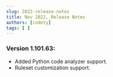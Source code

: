 ```yaml
---
slug: 2022-release-notes
title: Nov 2022, Release Notes
authors: [codety]
tags: [ ]
---
```


### Version 1.101.63:
* Added Python code analyzer support.
* Ruleset customization support.

